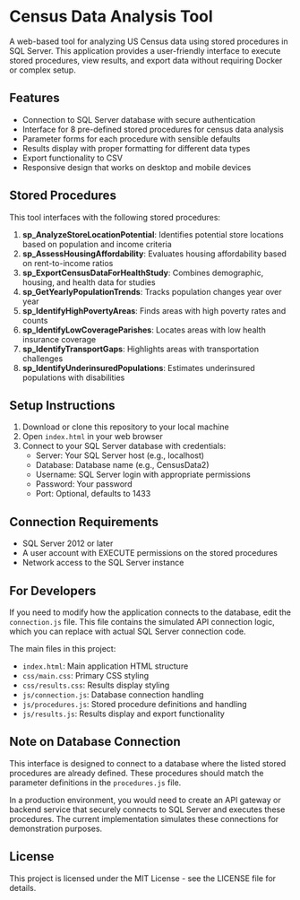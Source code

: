 # Census Data Analysis Tool

A web-based tool for analyzing US Census data using stored procedures in SQL Server. This application provides a user-friendly interface to execute stored procedures, view results, and export data without requiring Docker or complex setup.

## Features

- Connection to SQL Server database with secure authentication
- Interface for 8 pre-defined stored procedures for census data analysis
- Parameter forms for each procedure with sensible defaults
- Results display with proper formatting for different data types
- Export functionality to CSV
- Responsive design that works on desktop and mobile devices

## Stored Procedures

This tool interfaces with the following stored procedures:

1. **sp_AnalyzeStoreLocationPotential**: Identifies potential store locations based on population and income criteria
2. **sp_AssessHousingAffordability**: Evaluates housing affordability based on rent-to-income ratios
3. **sp_ExportCensusDataForHealthStudy**: Combines demographic, housing, and health data for studies
4. **sp_GetYearlyPopulationTrends**: Tracks population changes year over year
5. **sp_IdentifyHighPovertyAreas**: Finds areas with high poverty rates and counts
6. **sp_IdentifyLowCoverageParishes**: Locates areas with low health insurance coverage
7. **sp_IdentifyTransportGaps**: Highlights areas with transportation challenges
8. **sp_IdentifyUnderinsuredPopulations**: Estimates underinsured populations with disabilities

## Setup Instructions

1. Download or clone this repository to your local machine
2. Open `index.html` in your web browser
3. Connect to your SQL Server database with credentials:
   - Server: Your SQL Server host (e.g., localhost)
   - Database: Database name (e.g., CensusData2)
   - Username: SQL Server login with appropriate permissions
   - Password: Your password
   - Port: Optional, defaults to 1433

## Connection Requirements

- SQL Server 2012 or later
- A user account with EXECUTE permissions on the stored procedures
- Network access to the SQL Server instance

## For Developers

If you need to modify how the application connects to the database, edit the `connection.js` file. This file contains the simulated API connection logic, which you can replace with actual SQL Server connection code.

The main files in this project:

- `index.html`: Main application HTML structure
- `css/main.css`: Primary CSS styling
- `css/results.css`: Results display styling
- `js/connection.js`: Database connection handling
- `js/procedures.js`: Stored procedure definitions and handling
- `js/results.js`: Results display and export functionality

## Note on Database Connection

This interface is designed to connect to a database where the listed stored procedures are already defined. These procedures should match the parameter definitions in the `procedures.js` file.

In a production environment, you would need to create an API gateway or backend service that securely connects to SQL Server and executes these procedures. The current implementation simulates these connections for demonstration purposes.

## License

This project is licensed under the MIT License - see the LICENSE file for details.
